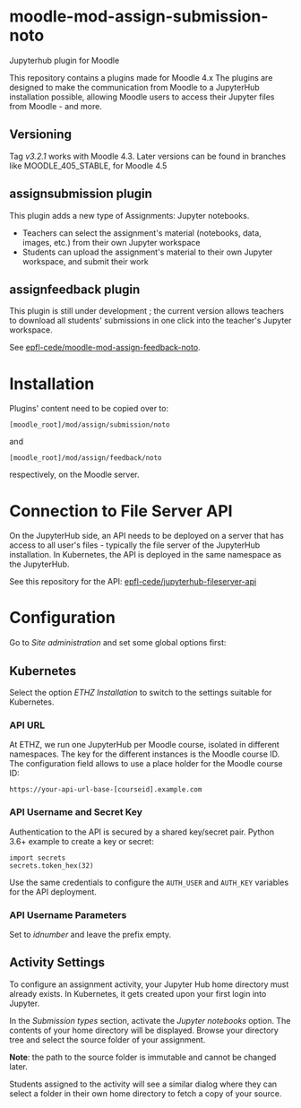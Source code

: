 # moodle-mod-assign-submission-noto
Jupyterhub plugin for Moodle

This repository contains a plugins made for Moodle 4.x
The plugins are designed to make the communication from Moodle to a JupyterHub installation possible, allowing Moodle users to access their Jupyter files from Moodle - and more.

## Versioning

Tag _v3.2.1_ works with Moodle 4.3. Later versions can be found in branches like MOODLE_405_STABLE, for Moodle 4.5

## assignsubmission plugin

This plugin adds a new type of Assignments: Jupyter notebooks.
- Teachers can select the assignment's material (notebooks, data, images, etc.) from their own Jupyter workspace
- Students can upload the assignment's material to their own Jupyter workspace, and submit their work

## assignfeedback plugin

This plugin is still under development ; the current version allows teachers to download all students' submissions in one click into the teacher's Jupyter workspace.

See [epfl-cede/moodle-mod-assign-feedback-noto](https://github.com/epfl-cede/moodle-mod-assign-feedback-noto).

# Installation

Plugins' content need to be copied over to:
```
[moodle_root]/mod/assign/submission/noto
```
and
```
[moodle_root]/mod/assign/feedback/noto
```
respectively, on the Moodle server.

# Connection to File Server API

On the JupyterHub side, an API needs to be deployed on a server that has access to all user's files - typically the file server of the JupyterHub installation.
In Kubernetes, the API is deployed in the same namespace as the JupyterHub.

See this repository for the API: [epfl-cede/jupyterhub-fileserver-api](https://github.com/epfl-cede/jupyterhub-fileserver-api)

# Configuration
Go to _Site administration_ and set some global options first:

## Kubernetes
Select the option _ETHZ Installation_ to switch to the settings suitable for Kubernetes.

### API URL
At ETHZ, we run one JupyterHub per Moodle course, isolated in different namespaces. The key for the
different instances is the Moodle course ID. The configuration field allows to use a place holder 
for the Moodle course ID:

```
https://your-api-url-base-[courseid].example.com
```

### API Username and Secret Key
Authentication to the API is secured by a shared key/secret pair. Python 3.6+ example to 
create a key or secret:
```
import secrets
secrets.token_hex(32)
```
Use the same credentials to configure the `AUTH_USER` and `AUTH_KEY` variables for the API
deployment.


### API Username Parameters
Set to _idnumber_ and leave the prefix empty.


## Activity Settings
To configure an assignment activity, your Jupyter Hub home directory must already exists. In
Kubernetes, it gets created upon your first login into Jupyter. 

In the _Submission types_ section, activate the _Jupyter notebooks_ option. The contents of
your home directory will be displayed. Browse your directory tree and select the source
folder of your assignment.

__Note__: the path to the source folder is immutable and cannot be changed later.

Students assigned to the activity will see a similar dialog where they can select a folder
in their own home directory to fetch a copy of your source.
